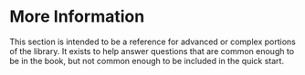 # More Information

This section is intended to be a reference for advanced or complex portions of the library.
It exists to help answer questions that are common enough to be in the book, but not common enough to be included in the quick start.
